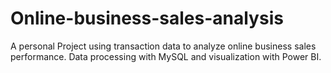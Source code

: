 # Online-business-sales-analysis
 A personal Project using transaction data to analyze online business sales performance. Data processing with MySQL and visualization with Power BI.
 
